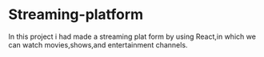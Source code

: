 # Streaming-platform
In this project i had made a streaming plat form by using React,in which we can watch movies,shows,and entertainment channels.
